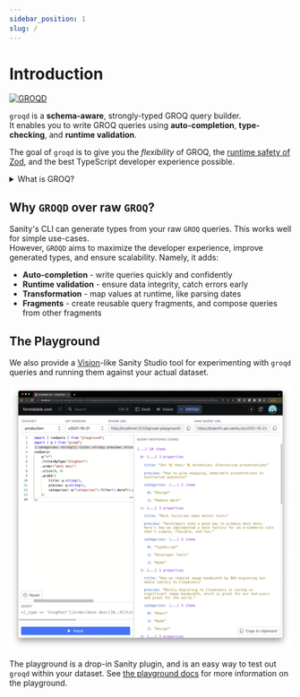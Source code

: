```yaml
---
sidebar_position: 1
slug: /
---
```



# Introduction

[![GROQD](https://oss.nearform.com/api/banner?badge=groqd&bg=c99f46)](https://commerce.nearform.com/open-source/groqd)


`groqd` is a **schema-aware**, strongly-typed GROQ query builder.  
It enables you to write GROQ queries using **auto-completion**, **type-checking**, and **runtime validation**.

The goal of `groqd` is to give you the _flexibility_ of GROQ, the [runtime safety of Zod](https://github.com/colinhacks/zod), and the best TypeScript developer experience possible. 

<details>
<summary>What is GROQ?</summary>

[GROQ is Sanity's open-source query language.](https://www.sanity.io/docs/groq)

> "It's a powerful and intuitive language that's easy to learn. With GROQ you can describe exactly what information your application needs, join information from several sets of documents, and stitch together a very specific response with only the exact fields you need."

</details>

## Why `GROQD` over raw `GROQ`?

Sanity's CLI can generate types from your raw `GROQ` queries. This works well for simple use-cases.  
However, `GROQD` aims to maximize the developer experience, improve generated types, and ensure scalability. Namely, it adds:

- **Auto-completion** - write queries quickly and confidently
- **Runtime validation** - ensure data integrity, catch errors early
- **Transformation** - map values at runtime, like parsing dates
- **Fragments** - create reusable query fragments, and compose queries from other fragments


## The Playground

We also provide a [Vision](https://www.sanity.io/docs/the-vision-plugin)-like Sanity Studio tool for experimenting with `groqd` queries and running them against your actual dataset.

![Screenshot of groqd playground in action](./img/groqd-playground-sample.png)

The playground is a drop-in Sanity plugin, and is an easy way to test out `groqd` within your dataset. See [the playground docs](./groqd-playground.mdx) for more information on the playground.
